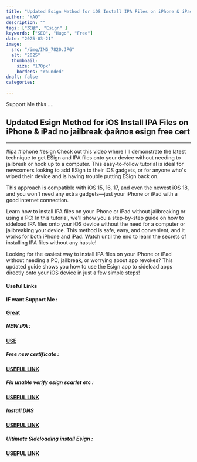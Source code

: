 ```yaml
---
title: "Updated Esign Method for iOS Install IPA Files on iPhone & iPad no jailbreak файлов esign free cert"
author: "HAO"
description: ""
tags: ["文章", "Esign" ]
keywords: ["SEO", "Hugo", "Free"]
date: "2025-03-21"
image:
  src: "/img/IMG_7820.JPG"
  alt: "2025"
  thumbnail:
    size: "170px"
    borders: "rounded"
draft: false
categories:

---
```


Support Me thks ....
<!--more-->

## **Updated Esign Method for iOS Install IPA Files on iPhone & iPad no jailbreak файлов esign free cert**

---

#ipa #iphone #esign 
Check out this video where I'll demonstrate the latest technique to get ESign and IPA files onto your device without needing to jailbreak or hook up to a computer. This easy-to-follow tutorial is ideal for newcomers looking to add ESign to their iOS gadgets, or for anyone who's wiped their device and is having trouble putting ESign back on.

This approach is compatible with iOS 15, 16, 17, and even the newest iOS 18, and you won't need any extra gadgets—just your iPhone or iPad with a good internet connection.

Learn how to install IPA files on your iPhone or iPad without jailbreaking or using a PC! In this tutorial, we'll show you a step-by-step guide on how to sideload IPA files onto your iOS device without the need for a computer or jailbreaking your device. This method is safe, easy, and convenient, and it works for both iPhone and iPad. Watch until the end to learn the secrets of installing IPA files without any hassle!

Looking for the easiest way to install IPA files on your iPhone or iPad without needing a PC, jailbreak, or worrying about app revokes? This updated guide shows you how to use the Esign app to sideload apps directly onto your iOS device in just a few simple steps!

#### **Useful Links**

#### **<and font style="background: "> IF want Support Me :</font>** 
**[ Great](https://www.paypal.me/haotech)**

##### **<and font style="background: "> NEW iPA : </font>** 
**[  USE](https://www.patreon.com/hao8?utm_medium=unknown&utm_source=join_link&utm_campaign=creatorshare_creator&utm_content=copyLink)**

##### **<font style="background:  "> Free new certificate :</font>** 
**[ USEFUL LINK ](https://jiun8631.pages.dev/post/esign_0226/)**

##### **<font style="background:  "> Fix unable verify esign scarlet etc :</font>** 
**[ USEFUL LINK ](https://jiun8631.pages.dev/post/fixverify-250318/)**

##### **<font style="background:  ">Install DNS</font>** 
**[ USEFUL LINK ](https://beacons.ai/vietnamesericelord/home)**

##### **<font style="background:  "> Ultimate Sideloading install Esign :</font>** 
**[ USEFUL LINK](https://wsfteam.xyz/)**




